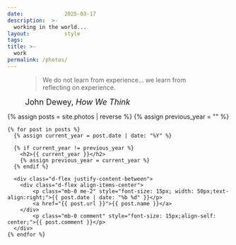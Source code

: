 ```yaml
---
date:             2025-03-17
description:  >-
  working in the world...
layout:           style
tags:
title: >-
  work
permalink: /photos/
---
```

<figure class="container-lg" style="padding: 0;">
    <blockquote class="blockquote">
    <p> We do not learn from experience... we learn from reflecting on experience.</p>
    </blockquote>
    <figcaption class="blockquote-footer" style="font-size: 18px;">
    John Dewey, <cite title="Source Title">How We Think</cite>
    </figcaption>
</figure>


<div class="container-lg" style="padding: 0;">
    {% assign posts = site.photos | reverse %}
    {% assign previous_year = "" %}

    {% for post in posts %}
      {% assign current_year = post.date | date: "%Y" %}
      
      {% if current_year != previous_year %}
        <h2>{{ current_year }}</h2>
        {% assign previous_year = current_year %}
      {% endif %}

      <div class="d-flex justify-content-between">
        <div class="d-flex align-items-center">
            <p class="mb-0 me-2" style="font-size: 15px; width: 50px;text-align:right;">{{ post.date | date: "%b %d" }}</p>
            <a href="{{ post.url }}">{{ post.name }}</a>
        </div>
            <p class="mb-0 comment" style="font-size: 15px;align-self: center;">{{ post.comment }}</p>
      </div>
    {% endfor %}

</div>

